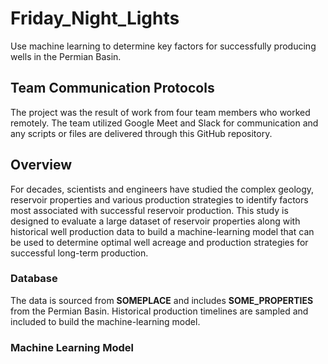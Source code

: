 # Friday_Night_Lights
Use machine learning to determine key factors for successfully producing wells in the Permian Basin.

## Team Communication Protocols

The project was the result of work from four team members who worked remotely.  The team utilized Google Meet and Slack for communication and any scripts or files are delivered through this GitHub repository.

## Overview

For decades, scientists and engineers have studied the complex geology, reservoir properties and various production strategies to identify factors most associated with successful reservoir production.  This study is designed to evaluate a large dataset of reservoir properties along with historical well production data to build a machine-learning model that can be used to determine optimal well acreage and production strategies for successful long-term production.
 
### Database

The data is sourced from **SOMEPLACE** and includes **SOME_PROPERTIES** from the Permian Basin.  Historical production timelines are sampled and included to build the machine-learning model.

### Machine Learning Model


